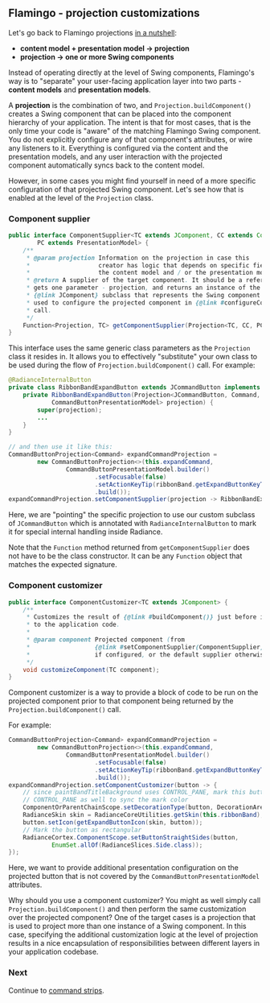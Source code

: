 ## Flamingo - projection customizations

Let's go back to Flamingo projections [in a nutshell](Intro.md):

- **content model + presentation model &#8594; projection**
- **projection &#8594; one or more Swing components**

Instead of operating directly at the level of Swing components, Flamingo's way is to "separate" your user-facing application layer into two parts - **content models** and **presentation models**.

A **projection** is the combination of two, and `Projection.buildComponent()` creates a Swing component that can be placed into the component hierarchy of your application. The intent is that for most cases, that is the only time your code is "aware" of the matching Flamingo Swing component. You do not explicitly configure any of that component's attributes, or wire any listeners to it. Everything is configured via the content and the presentation models, and any user interaction with the projected component automatically syncs back to the content model.

However, in some cases you might find yourself in need of a more specific configuration of that projected Swing component. Let's see how that is enabled at the level of the `Projection` class.

### Component supplier

```java
public interface ComponentSupplier<TC extends JComponent, CC extends ContentModel,
        PC extends PresentationModel> {
    /**
     * @param projection Information on the projection in case this
     *                   creator has logic that depends on specific field(s) of
     *                   the content model and / or the presentation model.
     * @return A supplier of the target component. It should be a reference to a function that
     * gets one parameter - projection, and returns an instance of the matching
     * {@link JComponent} subclass that represents the Swing component to be
     * used to configure the projected component in {@link #configureComponent(JComponent)}
     * call.
     */
    Function<Projection, TC> getComponentSupplier(Projection<TC, CC, PC> projection);
}
```

This interface uses the same generic class parameters as the `Projection` class it resides in. It allows you to effectively "substitute" your own class to be used during the flow of `Projection.buildComponent()` call. For example:

```java
@RadianceInternalButton
private class RibbonBandExpandButton extends JCommandButton implements FlamingoInternalButton {
    private RibbonBandExpandButton(Projection<JCommandButton, Command,
            CommandButtonPresentationModel> projection) {
        super(projection);
        ...
    }
}

// and then use it like this:
CommandButtonProjection<Command> expandCommandProjection =
        new CommandButtonProjection<>(this.expandCommand,
                CommandButtonPresentationModel.builder()
                        .setFocusable(false)
                        .setActionKeyTip(ribbonBand.getExpandButtonKeyTip())
                        .build());
expandCommandProjection.setComponentSupplier(projection -> RibbonBandExpandButton::new);
```

Here, we are "pointing" the specific projection to use our custom subclass of `JCommandButton` which is annotated with `RadianceInternalButton` to mark it for special internal handling inside Radiance.

Note that the `Function` method returned from `getComponentSupplier` does not have to be the class constructor. It can be any `Function` object that matches the expected signature.

### Component customizer

```java
public interface ComponentCustomizer<TC extends JComponent> {
    /**
     * Customizes the result of {@link #buildComponent()} just before it is returned
     * to the application code.
     *
     * @param component Projected component (from
     *                  {@link #setComponentSupplier(ComponentSupplier)}
     *                  if configured, or the default supplier otherwise.
     */
    void customizeComponent(TC component);
}
```

Component customizer is a way to provide a block of code to be run on the projected component prior to that component being returned by the `Projection.buildComponent()` call.

For example:

```java
CommandButtonProjection<Command> expandCommandProjection =
        new CommandButtonProjection<>(this.expandCommand,
                CommandButtonPresentationModel.builder()
                        .setFocusable(false)
                        .setActionKeyTip(ribbonBand.getExpandButtonKeyTip())
                        .build());
expandCommandProjection.setComponentCustomizer(button -> {
    // since paintBandTitleBackground uses CONTROL_PANE, mark this button with
    // CONTROL_PANE as well to sync the mark color
    ComponentOrParentChainScope.setDecorationType(button, DecorationAreaType.CONTROL_PANE);
    RadianceSkin skin = RadianceCoreUtilities.getSkin(this.ribbonBand);
    button.setIcon(getExpandButtonIcon(skin, button));
    // Mark the button as rectangular
    RadianceCortex.ComponentScope.setButtonStraightSides(button,
            EnumSet.allOf(RadianceSlices.Side.class));
});
```

Here, we want to provide additional presentation configuration on the projected button that is not covered by the `CommandButtonPresentationModel` attributes.

Why should you use a component customizer? You might as well simply call `Projection.buildComponent()` and then perform the same customization over the projected component? One of the target cases is a projection that is used to project more than one instance of a Swing component. In this case, specifying the additional customization logic at the level of projection results in a nice encapsulation of responsibilities between different layers in your application codebase.

### Next

Continue to [command strips](CommandStrip.md).
